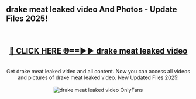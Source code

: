 <h2>drake meat leaked video And Photos - Update Files 2025!</h2>
<br>
<div align="center">
<h2><a href="https://linkcuts.com/hfmhzwbr" rel="nofollow">🔴 CLICK HERE 🌐==►► drake meat leaked video</a></h2>
<br>
Get drake meat leaked video and all content. Now you can access all videos and pictures of drake meat leaked video. New Updated Files 2025!
<br>
<br>
<a href="https://linkcuts.com/hfmhzwbr" rel="nofollow" data-target="animated-image.originalLink"><img src="https://i.ibb.co.com/WyWwxjT/player-gif2.gif" alt="drake meat leaked video OnlyFans" style="max-width: 100%; display: inline-block;" data-target="animated-image.originalImage"></a>
</div>
<br>